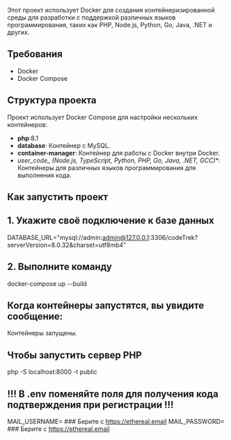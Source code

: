 Этот проект использует Docker для создания контейнеризированной среды для разработки с поддержкой различных языков программирования, таких как PHP, Node.js, Python, Go, Java, .NET и других.

## Требования

- Docker
- Docker Compose

## Структура проекта

Проект использует Docker Compose для настройки нескольких контейнеров:

- **php**:8.1
- **database**: Контейнер с MySQL.
- **container-manager**: Контейнер для работы с Docker внутри Docker.
- **user_code_* (Node.js, TypeScript, Python, PHP, Go, Java, .NET, GCC)**: Контейнеры для различных языков программирования для выполнения кода.

## Как запустить проект
## 1. Укажите своё подключение к базе данных
DATABASE_URL="mysql://admin:admin@127.0.0.1:3306/codeTrek?serverVersion=8.0.32&charset=utf8mb4"

## 2. Выполните команду
docker-compose up --build

## Когда контейнеры запустятся, вы увидите сообщение:
Контейнеры запущены.

## Чтобы запустить сервер PHP
php -S localhost:8000 -t public

## !!! В .env поменяйте поля для получения кода подтверждения при регистрации !!!
MAIL_USERNAME= ### Берите с https://ethereal.email
MAIL_PASSWORD= ### Берите с https://ethereal.email


